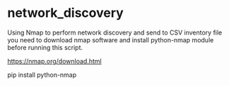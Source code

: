 # network_discovery
Using Nmap to perform network discovery and send to CSV inventory file
you need to download nmap software and install python-nmap module before running this script.

https://nmap.org/download.html

pip install python-nmap 




